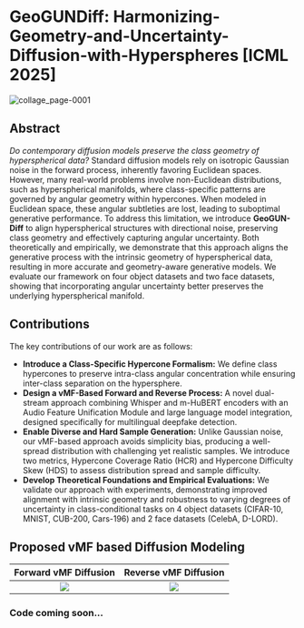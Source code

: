 # GeoGUNDiff: Harmonizing-Geometry-and-Uncertainty-Diffusion-with-Hyperspheres **[ICML 2025]**

![collage_page-0001](https://github.com/IAB-IITJ/Harmonizing-Geometry-and-Uncertainty-Diffusion-with-Hyperspheres/blob/main/static/SAFARI_IMAGES/vis_abs.png)
## Abstract
_Do contemporary diffusion models preserve the class geometry of hyperspherical data?_ Standard diffusion models rely on isotropic Gaussian noise in the forward process, inherently favoring Euclidean spaces. However, many real-world problems involve non-Euclidean distributions, such as hyperspherical manifolds, where class-specific patterns are governed by angular geometry within hypercones. When modeled in Euclidean space, these angular subtleties are lost, leading to suboptimal generative performance. To address this limitation, we introduce **GeoGUN-Diff** to align hyperspherical structures with directional noise, preserving class geometry and effectively capturing angular uncertainty. Both theoretically and empirically, we demonstrate that this approach aligns the generative process with the intrinsic geometry of hyperspherical data, resulting in more accurate and geometry-aware generative models. We evaluate our framework on four object datasets and two face datasets, showing that incorporating angular uncertainty better preserves the underlying hyperspherical manifold.

## Contributions
The key contributions of our work are as follows:
- **Introduce a Class-Specific Hypercone Formalism:** We define class hypercones to preserve intra-class angular concentration while ensuring inter-class separation on the hypersphere.
- **Design a vMF-Based Forward and Reverse Process:** A novel dual-stream approach combining Whisper and m-HuBERT encoders with an Audio Feature Unification Module and large language model integration, designed specifically for multilingual deepfake detection.
- **Enable Diverse and Hard Sample Generation:** Unlike Gaussian noise, our vMF-based approach avoids simplicity bias, producing a well-spread distribution with challenging yet realistic samples. We introduce two metrics, Hypercone Coverage Ratio (HCR) and Hypercone Difficulty Skew (HDS) to assess distribution spread and sample difficulty.
- **Develop Theoretical Foundations and Empirical Evaluations:** We validate our approach with experiments, demonstrating improved alignment with intrinsic geometry and robustness to varying degrees of uncertainty in class-conditional tasks on 4 object datasets (CIFAR-10, MNIST, CUB-200, Cars-196) and 2 face datasets (CelebA, D-LORD).

## Proposed vMF based Diffusion Modeling

Forward vMF Diffusion             |  Reverse vMF Diffusion 
:-------------------------:|:-------------------------:
![](https://github.com/IAB-IITJ/Harmonizing-Geometry-and-Uncertainty-Diffusion-with-Hyperspheres/blob/main/static/SAFARI_IMAGES/2.gif) |  ![](https://github.com/IAB-IITJ/Harmonizing-Geometry-and-Uncertainty-Diffusion-with-Hyperspheres/blob/main/static/SAFARI_IMAGES/3.gif)


### Code coming soon...



